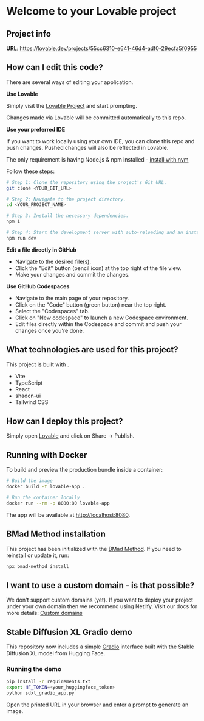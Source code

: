 # Welcome to your Lovable project

## Project info

**URL**: https://lovable.dev/projects/55cc6310-e641-46d4-adf0-29ecfa5f0955

## How can I edit this code?

There are several ways of editing your application.

**Use Lovable**

Simply visit the [Lovable Project](https://lovable.dev/projects/55cc6310-e641-46d4-adf0-29ecfa5f0955) and start prompting.

Changes made via Lovable will be committed automatically to this repo.

**Use your preferred IDE**

If you want to work locally using your own IDE, you can clone this repo and push changes. Pushed changes will also be reflected in Lovable.

The only requirement is having Node.js & npm installed - [install with nvm](https://github.com/nvm-sh/nvm#installing-and-updating)

Follow these steps:

```sh
# Step 1: Clone the repository using the project's Git URL.
git clone <YOUR_GIT_URL>

# Step 2: Navigate to the project directory.
cd <YOUR_PROJECT_NAME>

# Step 3: Install the necessary dependencies.
npm i

# Step 4: Start the development server with auto-reloading and an instant preview.
npm run dev
```

**Edit a file directly in GitHub**

- Navigate to the desired file(s).
- Click the "Edit" button (pencil icon) at the top right of the file view.
- Make your changes and commit the changes.

**Use GitHub Codespaces**

- Navigate to the main page of your repository.
- Click on the "Code" button (green button) near the top right.
- Select the "Codespaces" tab.
- Click on "New codespace" to launch a new Codespace environment.
- Edit files directly within the Codespace and commit and push your changes once you're done.

## What technologies are used for this project?

This project is built with .

- Vite
- TypeScript
- React
- shadcn-ui
- Tailwind CSS

## How can I deploy this project?

Simply open [Lovable](https://lovable.dev/projects/55cc6310-e641-46d4-adf0-29ecfa5f0955) and click on Share -> Publish.

## Running with Docker

To build and preview the production bundle inside a container:

```sh
# Build the image
docker build -t lovable-app .

# Run the container locally
docker run --rm -p 8080:80 lovable-app
```

The app will be available at <http://localhost:8080>.

## BMad Method installation

This project has been initialized with the [BMad Method](https://www.npmjs.com/package/bmad-method).
If you need to reinstall or update it, run:

```sh
npx bmad-method install
```

## I want to use a custom domain - is that possible?

We don't support custom domains (yet). If you want to deploy your project under your own domain then we recommend using Netlify. Visit our docs for more details: [Custom domains](https://docs.lovable.dev/tips-tricks/custom-domain/)

## Stable Diffusion XL Gradio demo

This repository now includes a simple [Gradio](https://gradio.app) interface built with the Stable Diffusion XL model from Hugging Face.

### Running the demo

```sh
pip install -r requirements.txt
export HF_TOKEN=<your_huggingface_token>
python sdxl_gradio_app.py
```

Open the printed URL in your browser and enter a prompt to generate an image.
